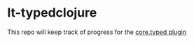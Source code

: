 lt-typedclojure
===============

This repo will keep track of progress for the [core.typed plugin](http://dev.clojure.org/jira/browse/CTYP-104)
